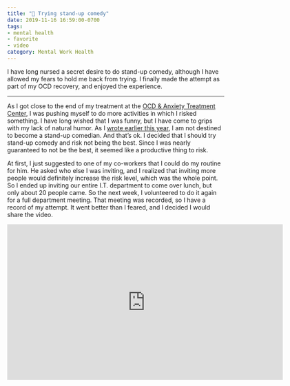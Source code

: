 ```yaml
---
title: "💮 Trying stand-up comedy"
date: 2019-11-16 16:59:00-0700
tags:
- mental health
- favorite
- video
category: Mental Work Health
---
```


I have long nursed a secret desire to do stand-up comedy, although I have allowed my fears to hold me back from trying. I finally made the attempt as part of my OCD recovery, and enjoyed the experience.

***

As I got close to the end of my treatment at the [OCD & Anxiety Treatment Center](https://www.theocdandanxietytreatmentcenter.com/), I was pushing myself to do more activities in which I risked something. I have long wished that I was funny, but I have come to grips with my lack of natural humor. As I [wrote earlier this year](https://www.bennorris.org/2019/04/01/not-a-comedian.html), I am not destined to become a stand-up comedian. And that’s ok. I decided that I should try stand-up comedy and risk not being the best. Since I was nearly guaranteed to not be the best, it seemed like a productive thing to risk.

At first, I just suggested to one of my co-workers that I could do my routine for him. He asked who else I was inviting, and I realized that inviting more people would definitely increase the risk level, which was the whole point. So I ended up inviting our entire I.T. department to come over lunch, but only about 20 people came. So the next week, I volunteered to do it again for a full department meeting. That meeting was recorded, so I have a record of my attempt. It went better than I feared, and I decided I would share the video.

<iframe src="https://player.vimeo.com/video/366339103" width="640" height="361" frameborder="0" allow="autoplay; fullscreen" allowfullscreen></iframe>